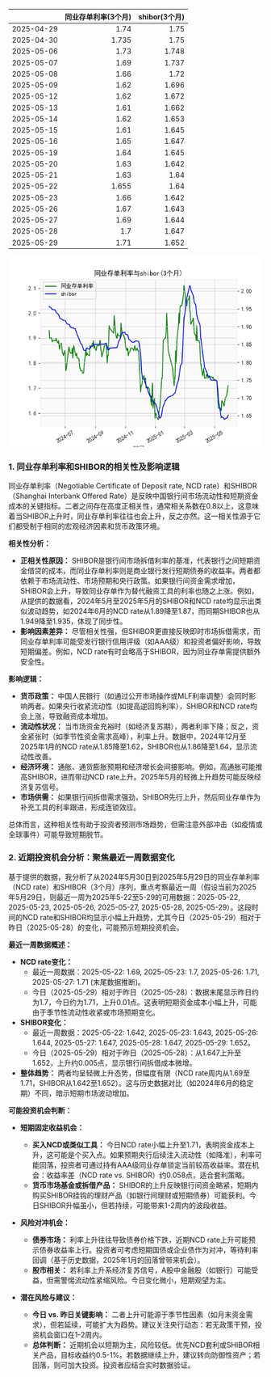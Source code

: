 |            |   同业存单利率(3个月) |   shibor(3个月) |
|:-----------|----------------------:|----------------:|
| 2025-04-29 |                 1.74  |           1.75  |
| 2025-04-30 |                 1.735 |           1.75  |
| 2025-05-06 |                 1.73  |           1.748 |
| 2025-05-07 |                 1.69  |           1.737 |
| 2025-05-08 |                 1.66  |           1.72  |
| 2025-05-09 |                 1.62  |           1.696 |
| 2025-05-12 |                 1.62  |           1.672 |
| 2025-05-13 |                 1.61  |           1.662 |
| 2025-05-14 |                 1.62  |           1.653 |
| 2025-05-15 |                 1.61  |           1.645 |
| 2025-05-16 |                 1.65  |           1.647 |
| 2025-05-19 |                 1.64  |           1.645 |
| 2025-05-20 |                 1.63  |           1.642 |
| 2025-05-21 |                 1.63  |           1.64  |
| 2025-05-22 |                 1.655 |           1.64  |
| 2025-05-23 |                 1.66  |           1.642 |
| 2025-05-26 |                 1.67  |           1.643 |
| 2025-05-27 |                 1.69  |           1.644 |
| 2025-05-28 |                 1.7   |           1.647 |
| 2025-05-29 |                 1.71  |           1.652 |

![图](shibor_tongye.png)

### 1. 同业存单利率和SHIBOR的相关性及影响逻辑

同业存单利率（Negotiable Certificate of Deposit rate, NCD rate）和SHIBOR（Shanghai Interbank Offered Rate）是反映中国银行间市场流动性和短期资金成本的关键指标。二者之间存在高度正相关性，通常相关系数在0.8以上，这意味着当SHIBOR上升时，同业存单利率往往也会上升，反之亦然。这一相关性源于它们都受制于相同的宏观经济因素和货币政策环境。

**相关性分析：**
- **正相关性原因：** SHIBOR是银行间市场拆借利率的基准，代表银行之间短期资金借贷的成本，而同业存单利率则是商业银行发行短期债券的收益率。两者都依赖于市场流动性、市场预期和央行政策。如果银行间资金需求增加，SHIBOR会上升，导致同业存单作为替代融资工具的利率也随之上涨。例如，从提供的数据看，2024年5月至2025年5月的SHIBOR和NCD rate均显示出类似波动趋势，如2024年6月的NCD rate从1.89降至1.87，而同期SHIBOR也从1.949降至1.935，体现了同步性。
- **影响因素差异：** 尽管相关性强，但SHIBOR更直接反映即时市场拆借需求，而同业存单利率可能受发行银行信用评级（如AAA级）和投资者偏好影响，导致短期偏差。例如，NCD rate有时会略高于SHIBOR，因为同业存单需提供额外安全性。

**影响逻辑：**
- **货币政策：** 中国人民银行（如通过公开市场操作或MLF利率调整）会同时影响两者。如果央行收紧流动性（如提高逆回购利率），SHIBOR和NCD rate均会上涨，导致融资成本增加。
- **流动性状况：** 当市场资金充裕时（如经济复苏期），两者利率下降；反之，资金紧张时（如季节性资金需求高峰），利率上升。数据中，2024年12月至2025年1月的NCD rate从1.85降至1.62，SHIBOR也从1.86降至1.64，显示流动性改善。
- **经济环境：** 通胀、通货膨胀预期和经济增长会间接影响。例如，高通胀可能推高SHIBOR，进而带动NCD rate上升。2025年5月的轻微上升趋势可能反映经济复苏信号。
- **市场供需：** 如果银行间拆借需求强劲，SHIBOR先行上升，然后同业存单作为补充工具的利率跟进，形成连锁效应。

总体而言，这种相关性有助于投资者预测市场趋势，但需注意外部冲击（如疫情或全球事件）可能导致短期脱节。

### 2. 近期投资机会分析：聚焦最近一周数据变化

基于提供的数据，我分析了从2024年5月30日到2025年5月29日的同业存单利率（NCD rate）和SHIBOR（3个月）序列，重点考察最近一周（假设当前为2025年5月29日，则最近一周为2025年5-22至5-29的可用数据：2025-05-22, 2025-05-23, 2025-05-26, 2025-05-27, 2025-05-28, 2025-05-29）。这段时间的NCD rate和SHIBOR均显示小幅上升趋势，尤其今日（2025-05-29）相对于昨日（2025-05-28）的变化，可能预示短期投资机会。

**最近一周数据概述：**
- **NCD rate变化：** 
  - 最近一周数据：2025-05-22: 1.69, 2025-05-23: 1.7, 2025-05-26: 1.71, 2025-05-27: 1.71 (末尾数据推断)。
  - 今日（2025-05-29）相对于昨日（2025-05-28）：数据末尾显示昨日约为1.7，今日约为1.71，上升0.01点。这表明短期资金成本小幅上升，可能由于季节性流动性收紧或市场预期变化。
- **SHIBOR变化：**
  - 最近一周数据：2025-05-22: 1.642, 2025-05-23: 1.643, 2025-05-26: 1.644, 2025-05-27: 1.647, 2025-05-28: 1.647, 2025-05-29: 1.652。
  - 今日（2025-05-29）相对于昨日（2025-05-28）：从1.647上升至1.652，上升约0.005点，显示银行间拆借成本微增。
- **整体趋势：** 两者均呈轻微上升态势，但幅度有限（NCD rate周内从1.69至1.71，SHIBOR从1.642至1.652）。这与历史数据对比（如2024年6月的稳定期）不同，暗示短期市场波动增加。

**可能投资机会判断：**
- **短期固定收益机会：**
  - **买入NCD或类似工具：** 今日NCD rate小幅上升至1.71，表明资金成本上升，这可能是个买入点。如果预期央行后续注入流动性（如降准），利率可能回落，投资者可通过持有AAA级同业存单锁定当前较高收益率。潜在机会：收益率差（NCD rate vs. SHIBOR）约0.058点，适合套利策略。
  - **货币市场基金或拆借产品：** SHIBOR的上升反映银行间资金略紧，短期内购买SHIBOR挂钩的理财产品（如银行间理财或短期债券）可能获利。今日SHIBOR升幅虽小，但若持续，可能带来1-2周内的波段收益。
  
- **风险对冲机会：**
  - **债券市场：** 利率上升往往导致债券价格下跌，近期NCD rate上升可能预示债券收益率上行。投资者可考虑短期国债或企业债作为对冲，等待利率回调（基于历史数据，2025年1月的回落曾带来机会）。
  - **股市相关：** 若利率上升系经济复苏信号，A股中金融股（如银行）可能受益，但需警惕流动性紧缩风险。今日变化微小，短期观望为主。

- **潜在风险与建议：**
  - **今日 vs. 昨日关键影响：** 二者上升可能源于季节性因素（如月末资金需求），但若延续，可能扩大为趋势。建议关注央行动态：若无政策干预，投资机会窗口在1-2周内。
  - **总体判断：** 近期机会以短期为主，风险较低。优先NCD套利或SHIBOR相关产品，目标收益约0.5-1%。若数据继续上升，建议转向防御性资产；若回落，则可加大投资。投资者应结合实时数据验证。